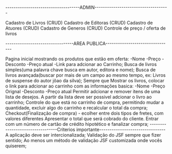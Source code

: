 ------------------------------------ADMIN------------------------------------

Cadastro de Livros	(CRUD)
Cadastro de Editoras	(CRUD)
Cadastro de Atuores	(CRUD)
Cadastro de Generos	(CRUD)
Controle de preço / oferta de livros

---------------------------------AREA PUBLICA--------------------------------

Pagina inicial mostrando os produtos que estão em oferta:
	-Nome
	-Preço
	-Desconto
	-Preço atual
	-Link para adcionar ao Carrinho;
Busca de livros simples(uma palavra chave busca em autor, editora e nome);
Busca de livros avançada(buscar por mais de um campo ao mesmo tempo, ex:
Livros de suspense do autor jõao da silva);
Sempre que Mostrar os livros, colocar o link para adcionar ao carrinho com
as informações basica:
	-Nome
	-Preço Orignal
	-Desconto
	-Preço atual
Permitir adcionar e remover itens de uma lista de desejos. A partir da lista
deve ser possivel adcionar o livro ao carrinho;
Controle do que está no carrinho de compra, permitindo mudar a quantidade, 
excluir algo do carrinho e recalcular o total da compra;
Checkout(Finalização de compra) - ecolher entre dois tipos de fretes, com valores diferentes
Apresentar o total que será cobrado do cliente. Entrar com um número de cartão de crédito
hipotético e fanalizar compra;
---------------------------------Criterios importante--------------------------------
A aplicação deve ser intercionalizada;
Validação do JSF sempre que fizer sentido;
Ao menos um método de validação JSF customizada onde vocês quiserem;
 


